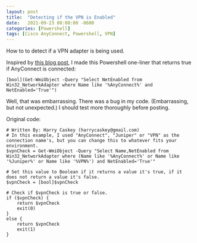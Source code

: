 ```yaml
---
layout: post
title:  "Detecting if the VPN is Enabled"
date:   2021-09-23 08:00:00 -0600
categories: [Powershell]
tags: [Cisco AnyConnect, Powershell, VPN]
---
```


How to to detect if a VPN adapter is being used.

Inspired by [this blog post](https://www.harrycaskey.com/detect-vpn-connection-with-powershell/), I made this Powershell one-liner that returns true if AnyConnect is connected:

```posh
[bool](Get-WmiObject -Query "Select NetEnabled from Win32_NetworkAdapter where Name like '%AnyConnect%' and NetEnabled='True'")
```

Well, that was embarrassing. There was a bug in my code. (Embarrassing, but not unexpected.) I should test more thoroughly before posting.

Original code:

```posh
# Written By: Harry Caskey (harrycaskey@gmail.com)
# In this example, I used "AnyConnect", "Juniper" or "VPN" as the connection name's, but you can change this to whatever fits your environment.
$vpnCheck = Get-WmiObject -Query "Select Name,NetEnabled from Win32_NetworkAdapter where (Name like '%AnyConnect%' or Name like '%Juniper%' or Name like '%VPN%') and NetEnabled='True'"

# Set this value to Boolean if it returns a value it's true, if it does not return a value it's false.
$vpnCheck = [bool]$vpnCheck

# Check if $vpnCheck is true or false.
if ($vpnCheck) {
    return $vpnCheck
    exit(0)
}
else {
    return $vpnCheck
    exit(1)
}
```
